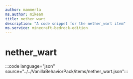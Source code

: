 ```yaml
---
author: mammerla
ms.author: mikeam
title: nether_wart
description: "A code snippet for the nether_wart item"
ms.service: minecraft-bedrock-edition
---
```


# nether_wart

:::code language="json" source="../../VanillaBehaviorPack/items/nether_wart.json":::
